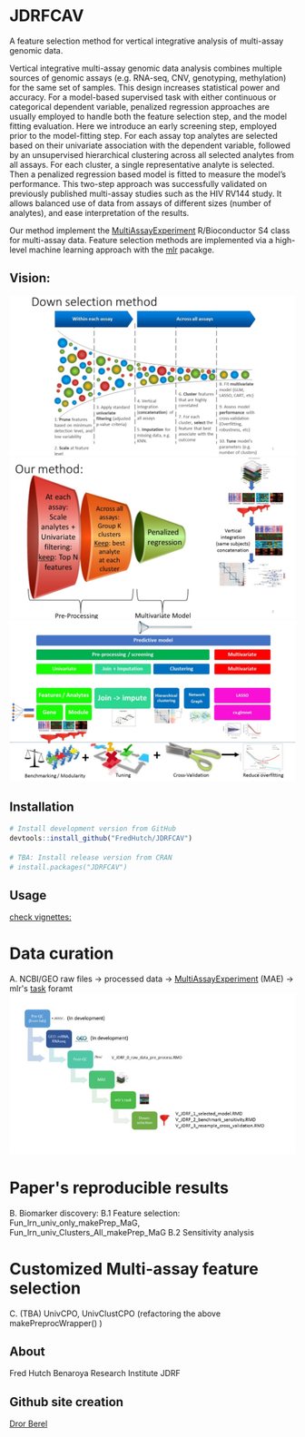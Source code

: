 
<!-- README.md is generated from README.Rmd. Please edit that file -->
JDRFCAV
=======

A feature selection method for vertical integrative analysis of multi-assay genomic data.

Vertical integrative multi-assay genomic data analysis combines multiple sources of genomic assays (e.g. RNA-seq, CNV, genotyping, methylation) for the same set of samples. This design increases statistical power and accuracy.
For a model-based supervised task with either continuous or categorical dependent variable, penalized regression approaches are usually employed to handle both the feature selection step, and the model fitting evaluation.
Here we introduce an early screening step, employed prior to the model-fitting step. For each assay top analytes are selected based on their univariate association with the dependent variable, followed by an unsupervised hierarchical clustering across all selected analytes from all assays. For each cluster, a single representative analyte is selected. Then a penalized regression based model is fitted to measure the model’s performance.
This two-step approach was successfully validated on previously published multi-assay studies such as the HIV RV144 study. It allows balanced use of data from assays of different sizes (number of analytes), and ease interpretation of the results.

Our method implement the [MultiAssayExperiment](http://bioconductor.org/packages/release/bioc/html/MultiAssayExperiment.html) R/Bioconductor S4 class for multi-assay data.
Feature selection methods are implemented via a high-level machine learning approach with the [mlr](https://mlr.mlr-org.com/) pacakge.

Vision:
-------

![](man/figures/Slide1.JPG)![](man/figures/Slide2.JPG)![](man/figures/Slide3.JPG)

Installation
------------

``` r
# Install development version from GitHub
devtools::install_github("FredHutch/JDRFCAV")

# TBA: Install release version from CRAN
# install.packages("JDRFCAV")
```

Usage
-----

[check vignettes:](https://github.com/FredHutch/JDRFCAV/tree/master/vignettes)

Data curation
=============

A. NCBI/GEO raw files -&gt; processed data -&gt; [MultiAssayExperiment](http://bioconductor.org/packages/release/bioc/html/MultiAssayExperiment.html) (MAE) -&gt; mlr's [task](https://mlr.mlr-org.com/articles/tutorial/task.html) foramt ![](man/figures/rawdata_2.jpg)

Paper's reproducible results
============================

B. Biomarker discovery:
B.1 Feature selection: Fun\_lrn\_univ\_only\_makePrep\_MaG, Fun\_lrn\_univ\_Clusters\_All\_makePrep\_MaG
B.2 Sensitivity analysis

Customized Multi-assay feature selection
========================================

C. (TBA) UnivCPO, UnivClustCPO (refactoring the above makePreprocWrapper() )

About
-----

Fred Hutch
Benaroya Research Institute
JDRF

Github site creation
--------------------

[Dror Berel](https://drorberel.github.io/)
